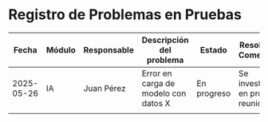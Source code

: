 # Registro de Problemas en Pruebas

| Fecha       | Módulo       | Responsable | Descripción del problema               | Estado       | Resolución / Comentarios       |
|-------------|--------------|-------------|--------------------------------------|--------------|-------------------------------|
| 2025-05-26  | IA           | Juan Pérez  | Error en carga de modelo con datos X | En progreso  | Se investigará en próxima reunión |
|             |              |             |                                      |              |                               |
